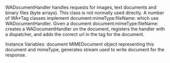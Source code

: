 WADocumentHandler handles requests for images, text documents and binary files (byte arrays). This class is not normally used directly. A number of WA*Tag classes implement document:mimeType:fileName: which use WADocumentHandler. Given a document document:mimeType:fileName: creates a WADocumentHandler on the document, registers the handler with a dispatcher, and adds the correct url in the tag for the document.

Instance Variables:
	document	<WAMIMEDocument>	MIMEDocument object representing this document and mimeType, generates stream used to write document for the response.